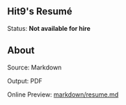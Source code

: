 Hit9's Resumé
-------------

Status: **Not available for hire**

About
------

Source: Markdown

Output: PDF

Online Preview: [markdown/resume.md](markdown/resume.md)




